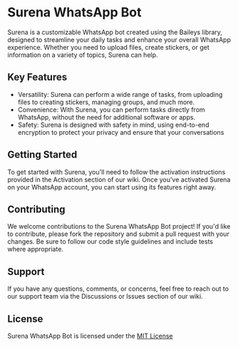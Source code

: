 # Surena WhatsApp Bot
Surena is a customizable WhatsApp bot created using the Baileys library, designed to streamline your daily tasks and enhance your overall WhatsApp experience. Whether you need to upload files, create stickers, or get information on a variety of topics, Surena can help.
## Key Features
- Versatility: Surena can perform a wide range of tasks, from uploading files to creating stickers, managing groups, and much more.
- Convenience: With Surena, you can perform tasks directly from WhatsApp, without the need for additional software or apps.
- Safety: Surena is designed with safety in mind, using end-to-end encryption to protect your privacy and ensure that your conversations
## Getting Started
To get started with Surena, you'll need to follow the activation instructions provided in the Activation section of our wiki. Once you've activated Surena on your WhatsApp account, you can start using its features right away.
## Contributing
We welcome contributions to the Surena WhatsApp Bot project! If you'd like to contribute, please fork the repository and submit a pull request with your changes. Be sure to follow our code style guidelines and include tests where appropriate.
## Support
If you have any questions, comments, or concerns, feel free to reach out to our support team via the Discussions or Issues section of our wiki.
## License 
Surena WhatsApp Bot is licensed under the [MIT License](https://github.com/amirfarzamnia/surenawabot/blob/main/LICENSE)
